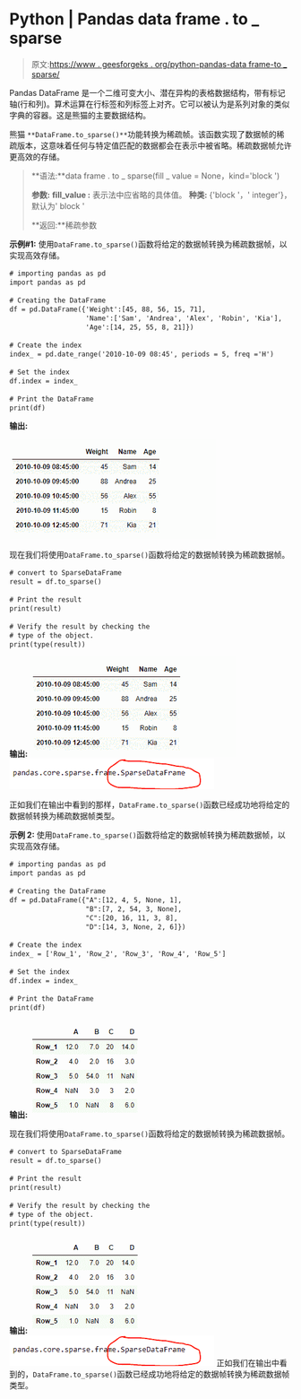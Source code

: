 # Python | Pandas data frame . to _ sparse

> 原文:[https://www . geesforgeks . org/python-pandas-data frame-to _ sparse/](https://www.geeksforgeeks.org/python-pandas-dataframe-to_sparse/)

Pandas DataFrame 是一个二维可变大小、潜在异构的表格数据结构，带有标记轴(行和列)。算术运算在行标签和列标签上对齐。它可以被认为是系列对象的类似字典的容器。这是熊猫的主要数据结构。

熊猫 `**DataFrame.to_sparse()**`功能转换为稀疏帧。该函数实现了数据帧的稀疏版本，这意味着任何与特定值匹配的数据都会在表示中被省略。稀疏数据帧允许更高效的存储。

> **语法:**data frame . to _ sparse(fill _ value = None，kind='block ')
> 
> **参数:**
> **fill_value :** 表示法中应省略的具体值。
> **种类:** {'block '，' integer'}，默认为' block '
> 
> **返回:**稀疏参数

**示例#1:** 使用`DataFrame.to_sparse()`函数将给定的数据帧转换为稀疏数据帧，以实现高效存储。

```
# importing pandas as pd
import pandas as pd

# Creating the DataFrame
df = pd.DataFrame({'Weight':[45, 88, 56, 15, 71],
                   'Name':['Sam', 'Andrea', 'Alex', 'Robin', 'Kia'],
                   'Age':[14, 25, 55, 8, 21]})

# Create the index
index_ = pd.date_range('2010-10-09 08:45', periods = 5, freq ='H')

# Set the index
df.index = index_

# Print the DataFrame
print(df)
```

**输出:**

![](img/a98bc6dd87f7561204138ad3e9e5cf1d.png)

现在我们将使用`DataFrame.to_sparse()`函数将给定的数据帧转换为稀疏数据帧。

```
# convert to SparseDataFrame
result = df.to_sparse()

# Print the result
print(result)

# Verify the result by checking the 
# type of the object.
print(type(result))
```

**输出:**
![](img/a98bc6dd87f7561204138ad3e9e5cf1d.png)
![](img/9fcaee3bee25fcfca24bd172da214f3a.png)

正如我们在输出中看到的那样，`DataFrame.to_sparse()`函数已经成功地将给定的数据帧转换为稀疏数据帧类型。

**示例 2:** 使用`DataFrame.to_sparse()`函数将给定的数据帧转换为稀疏数据帧，以实现高效存储。

```
# importing pandas as pd
import pandas as pd

# Creating the DataFrame
df = pd.DataFrame({"A":[12, 4, 5, None, 1], 
                   "B":[7, 2, 54, 3, None], 
                   "C":[20, 16, 11, 3, 8], 
                   "D":[14, 3, None, 2, 6]}) 

# Create the index
index_ = ['Row_1', 'Row_2', 'Row_3', 'Row_4', 'Row_5']

# Set the index
df.index = index_

# Print the DataFrame
print(df)
```

**输出:**
![](img/0b8a01d9a4a8d2a41f2d5f3dbdf72d6b.png)

现在我们将使用`DataFrame.to_sparse()`函数将给定的数据帧转换为稀疏数据帧。

```
# convert to SparseDataFrame
result = df.to_sparse()

# Print the result
print(result)

# Verify the result by checking the 
# type of the object.
print(type(result))
```

**输出:**
![](img/0b8a01d9a4a8d2a41f2d5f3dbdf72d6b.png)
![](img/9fcaee3bee25fcfca24bd172da214f3a.png)
正如我们在输出中看到的，`DataFrame.to_sparse()`函数已经成功地将给定的数据帧转换为稀疏数据帧类型。